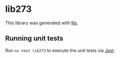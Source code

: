 # lib273

This library was generated with [Nx](https://nx.dev).


## Running unit tests

Run `nx test lib273` to execute the unit tests via [Jest](https://jestjs.io).


